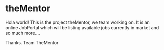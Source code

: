 ﻿# theMentor
Hola world!
This is the project theMentor, we team working on.
It is an online JobPortal which will be listing available jobs currently in market and so much more....

Thanks.
Team TheMentor
